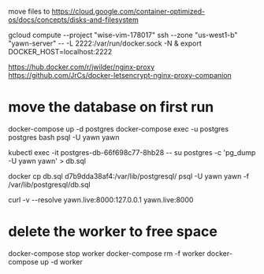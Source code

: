 move files to https://cloud.google.com/container-optimized-os/docs/concepts/disks-and-filesystem

gcloud compute --project "wise-vim-178017" ssh --zone "us-west1-b" "yawn-server" -- -L 2222:/var/run/docker.sock -N &
export DOCKER_HOST=localhost:2222

https://hub.docker.com/r/jwilder/nginx-proxy
https://github.com/JrCs/docker-letsencrypt-nginx-proxy-companion

# move the database on first run
docker-compose up -d postgres
docker-compose exec -u postgres postgres bash
psql -U yawn yawn

kubectl exec -it postgres-db-66f698c77-8hb28 -- su postgres -c 'pg_dump -U yawn yawn' > db.sql

docker cp db.sql d7b9dda38af4:/var/lib/postgresql/
psql -U yawn yawn -f /var/lib/postgresql/db.sql

curl -v --resolve yawn.live:8000:127.0.0.1 yawn.live:8000

# delete the worker to free space
docker-compose stop worker
docker-compose rm -f worker
docker-compose up -d worker
